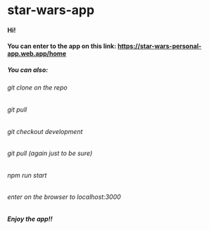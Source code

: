 # star-wars-app

#### Hi!

#### You can  enter to the app on this link: https://star-wars-personal-app.web.app/home

##### You can also:
###### git clone on the repo
###### git pull
###### git checkout development
###### git pull (again just to be sure)
###### npm run start
###### enter on the browser to localhost:3000
##### Enjoy the app!!

